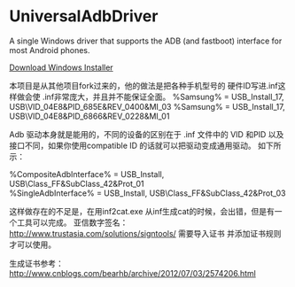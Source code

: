 UniversalAdbDriver
==================

A single Windows driver that supports the ADB (and fastboot) interface for most Android phones.


[Download Windows Installer](http://download.clockworkmod.com/test/UniversalAdbDriverSetup.msi)

本项目是从其他项目fork过来的，他的做法是把各种手机型号的 硬件ID写进.inf这样做会使 .inf非常庞大，并且并不能保证全面。
%Samsung%     = USB_Install_17, USB\VID_04E8&PID_685E&REV_0400&MI_03
%Samsung%     = USB_Install_17, USB\VID_04E8&PID_6866&REV_0228&MI_01


Adb 驱动本身就是能用的，不同的设备的区别在于 .inf 文件中的 VID 和PID 以及接口不同，如果你使用compatible ID 的话就可以把驱动变成通用驱动。
如下所示：

%CompositeAdbInterface% = USB_Install, USB\Class_FF&SubClass_42&Prot_01  
%SingleAdbInterface% = USB_Install, USB\Class_FF&SubClass_42&Prot_03

这样做存在的不足是，在用inf2cat.exe 从inf生成cat的时候，会出错，但是有一个工具可以完成。
亚信数字签名：http://www.trustasia.com/solutions/signtools/ 
需要导入证书 并添加证书规则才可以使用。

生成证书参考：
http://www.cnblogs.com/bearhb/archive/2012/07/03/2574206.html

